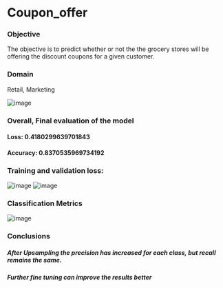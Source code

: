 # Coupon_offer
### **Objective** 
The objective is to predict whether or not the the grocery stores will be offering the discount coupons for a given customer.  
### **Domain** 
Retail, Marketing


![image](https://user-images.githubusercontent.com/92087972/192085713-9da6790d-ecc9-49bf-9628-b419d920a030.png)



### Overall, Final evaluation of the model
#### Loss: 0.4180299639701843
#### Accuracy: 0.8370535969734192
### Training and validation loss:
![image](https://user-images.githubusercontent.com/92087972/192085599-f838efae-f212-4ffc-9e78-36d6b14eb4b1.png)
![image](https://user-images.githubusercontent.com/92087972/192085611-001400f7-8189-4ac4-9980-9e91afe50896.png)


### Classification Metrics
![image](https://user-images.githubusercontent.com/92087972/192085645-4f947481-58ad-45fb-9a8a-896b12fdb855.png)

### Conclusions
##### After Upsampling the precision has increased for each class, but recall remains the same.
##### Further fine tuning can improve the results better
